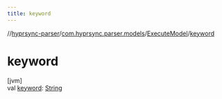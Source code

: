 ```yaml
---
title: keyword
---
```

//[hyprsync-parser](../../../index.html)/[com.hyprsync.parser.models](../index.html)/[ExecuteModel](index.html)/[keyword](keyword.html)



# keyword



[jvm]\
val [keyword](keyword.html): [String](https://kotlinlang.org/api/core/kotlin-stdlib/kotlin/-string/index.html)



